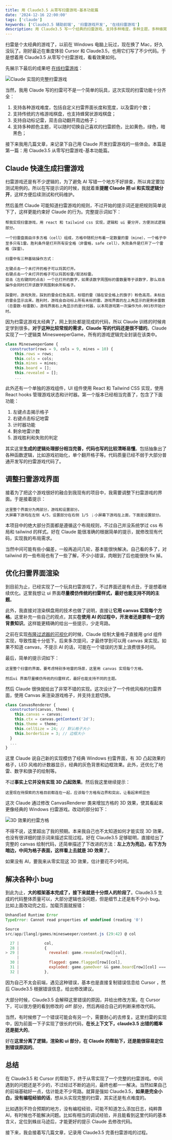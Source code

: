 ```yaml
---
title: 用 Claude3.5 从零写扫雷游戏-基本功能篇
date: '2024-12-16 22:00:00'
tags: ['claude']
keywords: ['Claude3.5 辅助前端', '扫雷游戏开发', '在线扫雷游戏']
description: 用 Claude3.5 写一个经典的扫雷游戏，支持多种难度，多种主题，多种蜂窝状游戏棋盘。作为一个前端小白，虽然遇到不少问题，但借助 Claude3.5 和 Cursor 的强大功能，最终还是实现了。本文记录实现经典扫雷部分，希望对想借助 AI 写代码的朋友有所帮助。
---
```


扫雷是个太经典的游戏了，以前在 Windows 电脑上玩过，现在换了 Mac，好久没玩了。刚好最近在重度体验 Cursor 和 Claude3.5，也用它们写了不少代码。于是想着用 Claude3.5 从零写个扫雷游戏，看看效果如何。

先展示下最后的成果吧 [在线扫雷游戏](https://games.programnotes.cn/zh/games/minesweeper)：

![Claude 实现的完整扫雷游戏](https://slefboot-1251736664.file.myqcloud.com/20241216_ai_gallery_blog_cover.png)

当然，我用 Claude 写的扫雷可不是一个简单的玩具，这次实现的扫雷功能十分齐全：

1. 支持各种游戏难度，包括自定义扫雷界面长度和宽度，以及雷的个数；
2. 支持传统的方格游戏棋盘，也支持蜂窝状游戏棋盘；
3. 支持自动标记雷，双击自动翻开周边格子；
4. 支持多种颜色主题，可以随时切换自己喜欢的扫雷颜色，比如黄色，绿色，暗黑色；

接下来我用几篇文章，来记录下自己用 Claude 开发扫雷游戏的一些体会。本篇是第一篇：用 Claude3.5 从零写扫雷游戏-基本功能篇。

## Claude 快速生成扫雷游戏

扫雷游戏还是有不少逻辑的，为了避免 AI 写错一个地方不好排查，所以肯定要加测试用例的。所以在写提示词的时候，我就着重**提醒 Claude 把 ui 和实现逻辑分开**，这样方便后续测试和代码维护。

然后虽然 Claude 可能知道扫雷游戏的规则，不过开始的提示词还是把规则简单说下了，这样更能约束好 Claude 的行为。完整提示词如下：

```
帮我实现扫雷游戏，用 react 和 tailwind css 实现，逻辑和 ui 要分开，方便测试逻辑部分。

一个扫雷盘面由许多方格（cell）组成，方格中随机分布着一定数量的雷（mine），一个格子中至多只有1雷。胜利条件是打开所有安全格（非雷格，safe cell），失败条件是打开了一个雷格（踩雷）。

扫雷中有三种基础操作方式：

左键点击一个未打开的格子可以将其打开。
右键点击一个未打开的格子可以将其标雷/取消标雷。
双击（左右键同时点击）一个已打开的数字，如果该数字周围标的雷数量等于该数字，那么双击操作会同时打开该数字周围剩余所有格子。

踩雷时，游戏失败，踩到的雷会红色高亮，标错的雷（插在安全格上的旗子）粉色高亮，未标出的雷会显示出来。胜利时，游戏会自动标上所有未标的雷。游戏界面的左上角显示的是剩余雷数（总雷数-标雷数）。游戏界面右上角显示的是计时器，以本局游戏第一次操作为0.001秒开始计时。
```

因为扫雷这游戏太经典了，网上到处都是现成的代码，所以 Claude 训练的时候肯定学到很多。**对于这种比较常规的需求，Claude 写的代码还是很不错的**。Claude 实现了一个逻辑类 MinesweeperGame，所有的游戏逻辑完全封装在该类中。

```javascript
class MinesweeperGame {
  constructor(rows = 9, cols = 9, mines = 10) {
    this.rows = rows;
    this.cols = cols;
    this.mines = mines;
    this.board = [];
    this.revealed = [];
    ...
```

此外还有一个单独的游戏组件，UI 组件使用 React 和 Tailwind CSS 实现，使用 React hooks 管理游戏状态和计时器。第一个版本已经相当完善了，包含了下面功能：

1. 左键点击揭示格子
2. 右键点击标记地雷
3. 计时器功能
4. 剩余地雷计数
5. 游戏胜利和失败的判定

其实这里**生成的逻辑处理部分相当完善，代码也写的比较清晰易懂**。包括抽象出了各种函数逻辑，比如游戏初始化，单个翻开格子等。代码质量已经不弱于大部分普通开发写的扫雷游戏代码了。

## 调整扫雷游戏界面

接着为了把这个游戏很好的融合到我现有的项目中，我需要调整下扫雷游戏的界面。于是接着提示：

```
这里整个界面分为两部分，游戏和设置部分。
大屏幕下游戏在左侧 4/5，设置部分在右侧 1/5 ；小屏幕下游戏在上面，下面是设置部分。
```

本项目中的绝大部分页面都是遵循这个布局规则，不过自己并没系统学过 css 布局和 tailwind 的样式。好在 Claude 能很准确的根据简单的提示，就修改现有代码，实现我的布局需求。

当然中间可能有些小偏差，一般再追问几轮，基本能很快解决。自己看的多了，对 tailwind 的一些布局也有了一些了解，不少小错误，肉眼到了后也能很快 fix 掉。

## 优化扫雷界面渲染

到目前为止，已经实现了一个玩具扫雷游戏了，不过界面还是有点丑，于是想着继续优化。这里我想让 ui 界面**尽量模仿传统的扫雷样式，最好也能支持不同的主题**。

此外，我直接对渲染棋盘用的技术也做了说明，直接让**它用 canvas 实现每个方格**。这里补充一些自己的观点，其实**在使用 AI 的过程中，开发者还是要有一定的背景知识**。这样能更精确的给出一些提示，少走弯路。

之前在实现[布隆过滤器的可视化](https://games.programnotes.cn/zh/algorithms/bloomfilter)的时候，Claude 绘制大量格子直接用 grid 组件实现，导致性能十分低下。后来多次提问，才最终学到可以用 canvas 来实现。如果不知道 canvas，不提示 AI 的话，可能在一个错误的方案上浪费很多时间。

最后，简单的提示词如下：

```
这里整个扫雷的界面，要考虑特别多地雷的场景，这里用 canvas 实现每个方格。

然后ui 界面尽量模仿传统的扫雷样式，最好也能支持不同的主题。
```

然后 Claude 很快就给出了非常不错的实现。这次设计了一个传统风格的扫雷界面，使用 Canvas 来渲染游戏格子，并支持主题切换。

```javascript
class CanvasRenderer {
  constructor(canvas, theme) {
    this.canvas = canvas;
    this.ctx = canvas.getContext('2d');
    this.theme = theme;
    this.cellSize = 24; // 默认格子大小
    this.borderSize = 3; // 边框大小
  }
  ...
}
```

这里 Claude 说自己新的实现模仿了经典 Windows 扫雷界面，有 3D 凸起效果的格子，LED 风格的计数器显示，经典的灰色背景和边框效果。此外，还优化了地雷、数字和旗子的绘制等。

不过**事实上它并没有实现 3D 凸起效果**。然后我这里继续提示：

```
这里现在待探索的方格目前都连在一起，应该每个方格有边界和突出，让看起来明显些
```

这次 Claude 通过修改 CanvasRenderer 类来增加方格的 3D 效果，使其看起来更像经典的 Windows 扫雷游戏。改动的部分如下：

![3D 效果的扫雷方格](https://slefboot-1251736664.file.myqcloud.com/20241216_ai_gallery_blog_3dcell.png)

不得不说，这里超出了我的预期。本来我自己也不太知道如何才能实现 3D 效果，也没有很详细的提示词来描述实现过程。好在 Claude3.5 足够聪明，直接给出了完整的 canvas 绘制代码，还简单描述了下改进的方法：**左上方为亮边，右下方为暗边，中间为格子表面，这样看上去就是 3D 效果**了。

如果没有 AI，要我来从零实现这 3D 效果，估计要花不少时间。

## 解决各种小 bug

到此为止，**大的框架基本完成了，接下来就是十分烦人的阶段了**。Claude3.5 生成的代码整体质量可以，大部分逻辑也没问题，但是细节上还是有不少小 bug。比如上面改动完之后，加载页面就报错：

```javascript
Unhandled Runtime Error
TypeError: Cannot read properties of undefined (reading '0')

Source
src/app/[lang]/games/minesweeper/content.js (29:42) @ col

  27 |           col,
  28 |           {
> 29 |             revealed: game.revealed[row][col],
     |                                          ^
  30 |             flagged: game.flagged[row][col],
  31 |             exploded: game.gameOver && game.board[row][col] === -1 && game.revealed[row][col],
  32 |           },
```

因为自己不太会前端，遇见这种错误，基本也是直接复制错误信息给 Cursor ，然后 Claude3.5 根据错误信息，给出修改建议。

大部分时候，Claude3.5 会解释这里错误的原因，并给出修改方案。在 Cursor 下，可以很方便的看到修改的 diff 部分，然后再结合自己的判断来修改代码。

当然，有时候修了一个错误可能会有另一个，需要耐心的去修复。这里扫雷的实现中，因为前面一下子实现了很长的代码，**在长上下文下，claude3.5 出错的概率还是挺大的**。

好在**这里分离了逻辑，渲染和 ui 部分，在 Claude 的帮助下，还是能很容易定位到错误原因的**。

## 总结

在 Claude3.5 和 Cursor 的帮助下，终于从零实现了一个完整的扫雷游戏。中间遇到的问题还是不少的，不过经过不断的追问，最终也都一一解决。当然如果自己的前端基础好一点，估计能走不少弯路。就算是强如 Claude3.5，**如果是完全小白，没有编程经验的话**，想从头实现完整的扫雷，其实还是有点难度的。 

比如遇到不符合预期的地方，没有编程经验，可能不知道怎么添加日志，纯粹靠 AI，有时候也不能解决问题。比如有相当的调试经验，并且能看到这里代码的基本含义，定位到蛛丝马迹后，才能更好的提示 Claude 去修改代码。

接下来，我会接着写几篇文章，记录用 Claude3.5 完善扫雷游戏的过程。